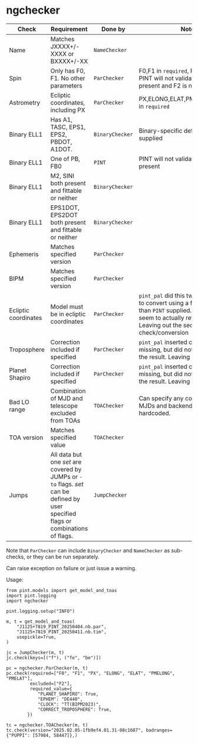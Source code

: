 # ngchecker

| Check | Requirement | Done by | Notes |
| ----- | ----------- | ------- | ----- | 
| Name  | Matches JXXXX+/-XXXX or BXXXX+/-XX | `NameChecker` | |
| Spin  | Only has F0, F1.  No other parameters | `ParChecker` | F0,F1 in `required`, F2 in `excluded`.  PINT will not validate if e.g., F3 is present and F2 is not |
| Astrometry | Ecliptic coordinates, including PX | `ParChecker` | PX,ELONG,ELAT,PMELONG,PMELAT in `required` |
| Binary ELL1 | Has A1, TASC, EPS1, EPS2, PBDOT, A1DOT.  | `BinaryChecker` | Binary-specific definitions can be supplied | 
| Binary ELL1 | One of PB, FB0 | `PINT` | PINT will not validate if both are present | 
| Binary ELL1 | M2, SINI both present and fittable or neither | `BinaryChecker` | |
| Binary ELL1 | EPS1DOT, EPS2DOT both present and fittable or neither | `BinaryChecker` | |
| Ephemeris | Matches specified version | `ParChecker` | |
| BIPM | Matches specified version | `ParChecker` | |
| Ecliptic coordinates | Model must be in ecliptic coordinates | `ParChecker` | `pint_pal` did this twice.  It also tried to convert using a function other than `PINT` supplied.  But it didn't seem to actually return the result.  Leaving out the second check/conversion |
| Troposphere | Correction included if specified | `ParChecker` | `pint_pal` inserted component if missing, but did not seem to return the result.  Leaving out the insertion |
| Planet Shapiro | Correction included if specified | `ParChecker` | `pint_pal` inserted component if missing, but did not seem to return the result.  Leaving out the insertion |
| Bad LO range | Combination of MJD and telescope excluded from TOAs | `TOAChecker` | Can specify any combination of MJDs and backend, not just one hardcoded. | 
| TOA version | Matches specified value | `TOAChecker` | |
| Jumps | All data but one *set* are covered by JUMPs or `-to` flags.  *set* can be defined by user specified flags or combinations of flags. | `JumpChecker` | |

Note that `ParChecker` can include `BinaryChecker` and `NameChecker` as sub-checks, or they can be run separately.

Can raise exception on failure or just issue a warning.

Usage:
```
from pint.models import get_model_and_toas
import pint.logging
import ngchecker

pint.logging.setup("INFO")

m, t = get_model_and_toas(
    "J1125+7819_PINT_20250404.nb.par",
    "J1125+7819_PINT_20250411.nb.tim",
    usepickle=True,
)

jc = JumpChecker(m, t)
jc.check(keys=[("f"), ("fe", "be")])

pc = ngchecker.ParChecker(m, t)
pc.check(required=["F0", "F1", "PX", "ELONG", "ELAT", "PMELONG", "PMELAT"],
         excluded=["F2"],
         required_value={
            "PLANET_SHAPIRO": True,
            "EPHEM": "DE440",
            "CLOCK": "TT(BIPM2023)",
            "CORRECT_TROPOSPHERE": True,
        })

tc = ngchecker.TOAChecker(m, t)
tc.check(version="2025.02.05-1fb9ef4.01.31-08c1687", badranges={"PUPPI": [57984, 58447]},)
```

